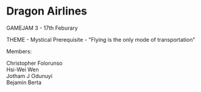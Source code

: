 # Dragon Airlines

GAMEJAM 3 - 17th Feburary

THEME - Mystical
Prerequisite - "Flying is the only mode of transportation"

Members:

Christopher Folorunso
<br>
Hsi-Wei Wen
<br>
Jotham J Odunuyi
<br>
Bejamin Berta
